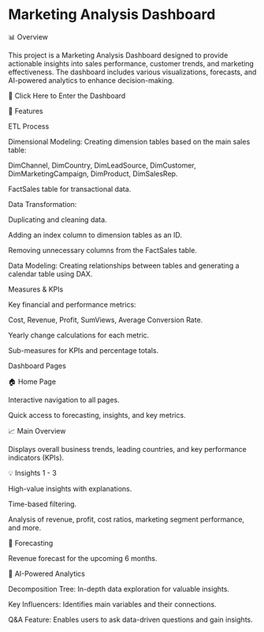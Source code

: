 # Marketing Analysis Dashboard

📊 Overview

This project is a Marketing Analysis Dashboard designed to provide actionable insights into sales performance, customer trends, and marketing effectiveness. The dashboard includes various visualizations, forecasts, and AI-powered analytics to enhance decision-making.

🔗 Click Here to Enter the Dashboard

🚀 Features

ETL Process

Dimensional Modeling: Creating dimension tables based on the main sales table:

DimChannel, DimCountry, DimLeadSource, DimCustomer, DimMarketingCampaign, DimProduct, DimSalesRep.

FactSales table for transactional data.

Data Transformation:

Duplicating and cleaning data.

Adding an index column to dimension tables as an ID.

Removing unnecessary columns from the FactSales table.

Data Modeling: Creating relationships between tables and generating a calendar table using DAX.

Measures & KPIs

Key financial and performance metrics:

Cost, Revenue, Profit, SumViews, Average Conversion Rate.

Yearly change calculations for each metric.

Sub-measures for KPIs and percentage totals.

Dashboard Pages

🏠 Home Page

Interactive navigation to all pages.

Quick access to forecasting, insights, and key metrics.

📈 Main Overview

Displays overall business trends, leading countries, and key performance indicators (KPIs).

💡 Insights 1 - 3

High-value insights with explanations.

Time-based filtering.

Analysis of revenue, profit, cost ratios, marketing segment performance, and more.

🔮 Forecasting

Revenue forecast for the upcoming 6 months.

🤖 AI-Powered Analytics

Decomposition Tree: In-depth data exploration for valuable insights.

Key Influencers: Identifies main variables and their connections.

Q&A Feature: Enables users to ask data-driven questions and gain insights.
